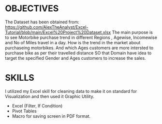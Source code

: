 # OBJECTIVES

The Dataset has been obtained from:
https://github.com/AlexTheAnalyst/Excel-Tutorial/blob/main/Excel%20Project%20Dataset.xlsx
The main purpose is to see Motorbike purchase trend in different Regions , Agewise, Incomewise and No of Miles travel in a day. How is the trend in the market about purchaseing motorbikes. And which Ages customers are more intersted to purchase bike as per their travelled distance SO that Domain have idea to target the specified
Gender and Ages customers to increase the sales.

# SKILLS
I utilized my Excel skill for cleaning data to make it on standard for Visualization and then used it Graphic Utility.
- Excel (Filter, If Condition)
- Pivot Tables
- Macro for saving screen in PDF format.

